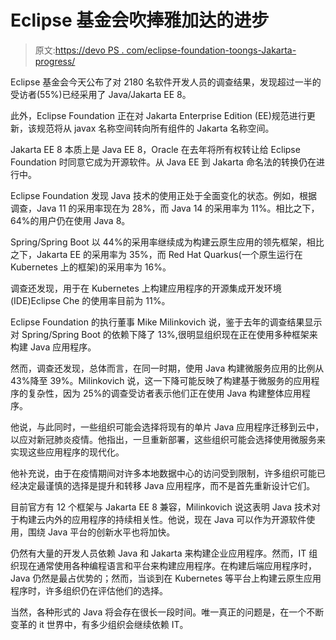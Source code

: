 # Eclipse 基金会吹捧雅加达的进步

> 原文:[https://devo PS . com/eclipse-foundation-toongs-Jakarta-progress/](https://devops.com/eclipse-foundation-touts-jakarta-progress/)

Eclipse 基金会今天公布了对 2180 名软件开发人员的调查结果，发现超过一半的受访者(55%)已经采用了 Java/Jakarta EE 8。

此外，Eclipse Foundation 正在对 Jakarta Enterprise Edition (EE)规范进行更新，该规范将从 javax 名称空间转向所有组件的 Jakarta 名称空间。

Jakarta EE 8 本质上是 Java EE 8，Oracle 在去年将所有权转让给 Eclipse Foundation 时同意它成为开源软件。从 Java EE 到 Jakarta 命名法的转换仍在进行中。

Eclipse Foundation 发现 Java 技术的使用正处于全面变化的状态。例如，根据调查，Java 11 的采用率现在为 28%，而 Java 14 的采用率为 11%。相比之下，64%的用户仍在使用 Java 8。

Spring/Spring Boot 以 44%的采用率继续成为构建云原生应用的领先框架，相比之下，Jakarta EE 的采用率为 35%，而 Red Hat Quarkus(一个原生运行在 Kubernetes 上的框架)的采用率为 16%。

调查还发现，用于在 Kubernetes 上构建应用程序的开源集成开发环境(IDE)Eclipse Che 的使用率目前为 11%。

Eclipse Foundation 的执行董事 Mike Milinkovich 说，鉴于去年的调查结果显示对 Spring/Spring Boot 的依赖下降了 13%,很明显组织现在正在使用多种框架来构建 Java 应用程序。

然而，调查还发现，总体而言，在同一时期，使用 Java 构建微服务应用的比例从 43%降至 39%。Milinkovich 说，这一下降可能反映了构建基于微服务的应用程序的复杂性，因为 25%的调查受访者表示他们正在使用 Java 构建整体应用程序。

他说，与此同时，一些组织可能会选择将现有的单片 Java 应用程序迁移到云中，以应对新冠肺炎疫情。他指出，一旦重新部署，这些组织可能会选择使用微服务来实现这些应用程序的现代化。

他补充说，由于在疫情期间对许多本地数据中心的访问受到限制，许多组织可能已经决定最谨慎的选择是提升和转移 Java 应用程序，而不是首先重新设计它们。

目前官方有 12 个框架与 Jakarta EE 8 兼容，Milinkovich 说这表明 Java 技术对于构建云内外的应用程序的持续相关性。他说，现在 Java 可以作为开源软件使用，围绕 Java 平台的创新水平也将加快。

仍然有大量的开发人员依赖 Java 和 Jakarta 来构建企业应用程序。然而，IT 组织现在通常使用各种编程语言和平台来构建应用程序。在构建后端应用程序时，Java 仍然是最占优势的；然而，当谈到在 Kubernetes 等平台上构建云原生应用程序时，许多组织仍在评估他们的选择。

当然，各种形式的 Java 将会存在很长一段时间。唯一真正的问题是，在一个不断变革的 it 世界中，有多少组织会继续依赖 IT。